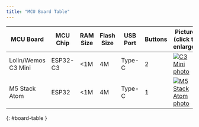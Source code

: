```yaml
---
title: "MCU Board Table"
---
```

<script src="https://code.jquery.com/jquery-3.6.0.min.js"></script>

<link rel="stylesheet" href="https://cdn.datatables.net/2.1.4/css/dataTables.dataTables.css" />

<script src="https://cdn.datatables.net/2.1.4/js/dataTables.js"></script>


| MCU Board  | MCU Chip | RAM Size | Flash Size | USB Port | Buttons | Picture (click to enlarge) |
| ---------- | -------- | -------- |----------- |--------- |-------- |--------------------------- |
| Lolin/Wemos C3 Mini | ESP32-C3 | &lt;1M | 4M | Type-C | 2 | [![C3 Mini photo](https://micropython.org/resources/micropython-media/boards/LOLIN_C3_MINI/lolin_c3_mini.thumb.jpg)](https://micropython.org/resources/micropython-media/boards/LOLIN_C3_MINI/lolin_c3_mini.jpg) |
| M5 Stack Atom | ESP32 | &lt;1M | 4M | Type-C | 1 | [![M5 Stack Atom photo](https://micropython.org/resources/micropython-media/boards/M5STACK_ATOM/m5stack_atom.thumb.jpg)](https://micropython.org/resources/micropython-media/boards/M5STACK_ATOM/m5stack_atom.jpg) |
{: #board-table }

<script type="text/javascript" class="init">
new DataTable('#example');
</script>
